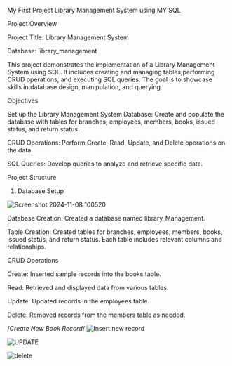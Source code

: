 My First Project Library Management System using MY SQL

Project Overview

Project Title: Library Management System

Database: library_management

This project demonstrates the implementation of a Library Management System using SQL. It includes creating and managing tables,performing CRUD operations, and executing SQL queries. The goal is to showcase skills in database design, manipulation, and querying.

Objectives

Set up the Library Management System Database: Create and populate the database with tables for branches, employees, members, books, issued status, and return status.

CRUD Operations: Perform Create, Read, Update, and Delete operations on the data.

SQL Queries: Develop queries to analyze and retrieve specific data.

Project Structure

1. Database Setup

![Screenshot 2024-11-08 100520](https://github.com/user-attachments/assets/0c0f52b1-e556-4279-80e1-503cb4fc199f)

Database Creation: Created a database named library_Management.

Table Creation: Created tables for branches, employees, members, books, issued status, and return status. Each table includes relevant columns and relationships.

 CRUD Operations
 
Create: Inserted sample records into the books table.

Read: Retrieved and displayed data from various tables.

Update: Updated records in the employees table.

Delete: Removed records from the members table as needed.

/*Create New Book Record*/
![Insert new record](https://github.com/user-attachments/assets/39fa0e42-6421-4bd4-a992-1efbed5a6803)

![UPDATE](https://github.com/user-attachments/assets/5eb9f70b-ac1c-471a-95ff-a7ab84def243)

![delete](https://github.com/user-attachments/assets/d6bad1d2-e703-469e-93ef-fdac27d8adcf)








